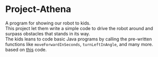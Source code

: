 # Project-Athena
A program for showing our robot to kids. <br>
This project let them write a simple code to drive the robot around and surpass obstacles that stands in its way. <br>
The kids leans to code basic Java programs by calling the pre-written functions like `moveForwardInSeconds`, `turnLeftInAngle`, and many more. <br>
based on <a href="https://github.com/Spikes-2212-Programming-Guild/Freshman-Presentation-2021">this</a> code.
